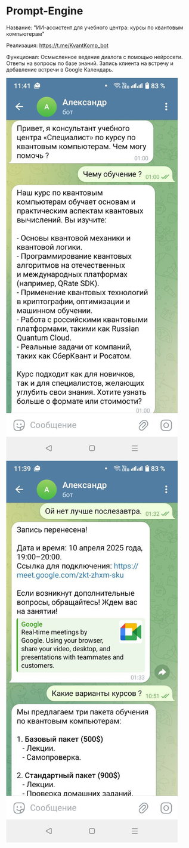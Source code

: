 # Prompt-Engine

Название: "ИИ-ассистент для учебного центра: курсы по квантовым компьютерам"

Реализация: https://t.me/KvantKomp_bot

Функционал:
Осмысленное ведение диалога с помощью нейросети.
Ответы на вопросы по базе знаний.
Запись клиента на встречу и добавление встречи в Google Календарь.

![Иллюстрация к проекту](https://github.com/AlexanderVZorin/Prompt-Engine/blob/main/photo_2025-04-09_11-41-34.jpg)
![Иллюстрация к проекту](https://github.com/AlexanderVZorin/Prompt-Engine/blob/main/photo_2025-04-09_11-41-28.jpg)
